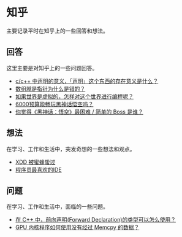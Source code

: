 # 知乎

主要记录平时在知乎上的一些回答和想法。

## 回答

这里主要是对知乎上的一些问题回答。

+ [c/c++ 中声明的意义，「声明」这个东西的存在意义是什么？](https://www.zhihu.com/question/666361866/answer/4654271484)
+ [数组就是指针为什么是错的？](https://www.zhihu.com/question/655341675/answer/4752032516)
+ [如果世界是虚拟的，怎样对这个世界进行编程呢？](https://www.zhihu.com/question/660688270/answer/4843911067)
+ [6000预算能畅玩黑神话悟空吗？](https://www.zhihu.com/question/833294897/answer/4991218115)
+ [你觉得《黑神话：悟空》最困难 / 简单的 Boss 是谁？](https://www.zhihu.com/question/664773964/answer/5238835173)

## 想法

在学习、工作和生活中，突发奇想的一些想法和观点。

+ [XDD 被蜜蜂蛰过](https://www.zhihu.com/pin/1828465358094344192)
+ [程序员最喜欢的IDE](https://www.zhihu.com/pin/1829460295980044288)

## 问题

在学习、工作和生活中，面临的一些问题。

+ [在 C++ 中，前向声明(Forward Declaration)的类型可以怎么使用？](https://www.zhihu.com/question/831710659)
+ [GPU 内核程序如何使用没有经过 Memcpy 的数据？](https://www.zhihu.com/question/934964868)